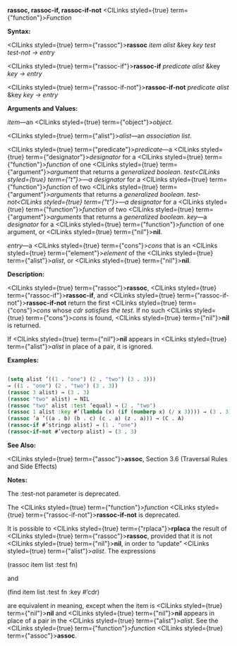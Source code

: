 **rassoc, rassoc-if, rassoc-if-not** <ClLinks styled={true} term={"function"}><i>Function</i></ClLinks> 



**Syntax:** 



<ClLinks styled={true} term={"rassoc"}><b>rassoc</b></ClLinks> *item alist* &amp;key *key test test-not → entry* 



<ClLinks styled={true} term={"rassoc-if"}><b>rassoc-if</b></ClLinks> *predicate alist* &amp;key *key → entry* 



<ClLinks styled={true} term={"rassoc-if-not"}><b>rassoc-if-not</b></ClLinks> *predicate alist* &amp;key *key → entry* 



**Arguments and Values:** 



*item*—an <ClLinks styled={true} term={"object"}><i>object</i></ClLinks>. 



<ClLinks styled={true} term={"alist"}><i>alist</i></ClLinks>—an *association list*. 



<ClLinks styled={true} term={"predicate"}><i>predicate</i></ClLinks>—a <ClLinks styled={true} term={"designator"}><i>designator</i></ClLinks> for a <ClLinks styled={true} term={"function"}><i>function</i></ClLinks> of one <ClLinks styled={true} term={"argument"}><i>argument</i></ClLinks> that returns a *generalized boolean*. *test<ClLinks styled={true} term={"t"}><i>—a </i></ClLinks>designator* for a <ClLinks styled={true} term={"function"}><i>function</i></ClLinks> of two <ClLinks styled={true} term={"argument"}><i>arguments</i></ClLinks> that returns a *generalized boolean*. *test-not<ClLinks styled={true} term={"t"}><i>—a </i></ClLinks>designator* for a <ClLinks styled={true} term={"function"}><i>function</i></ClLinks> of two <ClLinks styled={true} term={"argument"}><i>arguments</i></ClLinks> that returns a *generalized boolean*. *key*—a *designator* for a <ClLinks styled={true} term={"function"}><i>function</i></ClLinks> of one argument, or <ClLinks styled={true} term={"nil"}><b>nil</b></ClLinks>. 



*entry*—a <ClLinks styled={true} term={"cons"}><i>cons</i></ClLinks> that is an <ClLinks styled={true} term={"element"}><i>element</i></ClLinks> of the <ClLinks styled={true} term={"alist"}><i>alist</i></ClLinks>, or <ClLinks styled={true} term={"nil"}><b>nil</b></ClLinks>. 







 



 



**Description:** 



<ClLinks styled={true} term={"rassoc"}><b>rassoc</b></ClLinks>, <ClLinks styled={true} term={"rassoc-if"}><b>rassoc-if</b></ClLinks>, and <ClLinks styled={true} term={"rassoc-if-not"}><b>rassoc-if-not</b></ClLinks> return the first <ClLinks styled={true} term={"cons"}><i>cons</i></ClLinks> whose *cdr satisfies the test*. If no such <ClLinks styled={true} term={"cons"}><i>cons</i></ClLinks> is found, <ClLinks styled={true} term={"nil"}><b>nil</b></ClLinks> is returned. 



If <ClLinks styled={true} term={"nil"}><b>nil</b></ClLinks> appears in <ClLinks styled={true} term={"alist"}><i>alist</i></ClLinks> in place of a pair, it is ignored. 



**Examples:**
```lisp

(setq alist ’((1 . "one") (2 . "two") (3 . 3))) 
→ ((1 . "one") (2 . "two") (3 . 3)) 
(rassoc 3 alist) → (3 . 3) 
(rassoc "two" alist) → NIL 
(rassoc "two" alist :test ’equal) → (2 . "two") 
(rassoc 1 alist :key #’(lambda (x) (if (numberp x) (/ x 3)))) → (3 . 3) 
(rassoc ’a ’((a . b) (b . c) (c . a) (z . a))) → (C . A) 
(rassoc-if #’stringp alist) → (1 . "one") 
(rassoc-if-not #’vectorp alist) → (3 . 3) 

```
**See Also:** 



<ClLinks styled={true} term={"assoc"}><b>assoc</b></ClLinks>, Section 3.6 (Traversal Rules and Side Effects) 



**Notes:** 



The :test-not parameter is deprecated. 



The <ClLinks styled={true} term={"function"}><i>function</i></ClLinks> <ClLinks styled={true} term={"rassoc-if-not"}><b>rassoc-if-not</b></ClLinks> is deprecated. 



It is possible to <ClLinks styled={true} term={"rplaca"}><b>rplaca</b></ClLinks> the result of <ClLinks styled={true} term={"rassoc"}><b>rassoc</b></ClLinks>, provided that it is not <ClLinks styled={true} term={"nil"}><b>nil</b></ClLinks>, in order to “update” <ClLinks styled={true} term={"alist"}><i>alist</i></ClLinks>. The expressions 



(rassoc item list :test fn) 



and 



(find item list :test fn :key #’cdr) 



are equivalent in meaning, except when the item is <ClLinks styled={true} term={"nil"}><b>nil</b></ClLinks> and <ClLinks styled={true} term={"nil"}><b>nil</b></ClLinks> appears in place of a pair in the <ClLinks styled={true} term={"alist"}><i>alist</i></ClLinks>. See the <ClLinks styled={true} term={"function"}><i>function</i></ClLinks> <ClLinks styled={true} term={"assoc"}><b>assoc</b></ClLinks>. 



